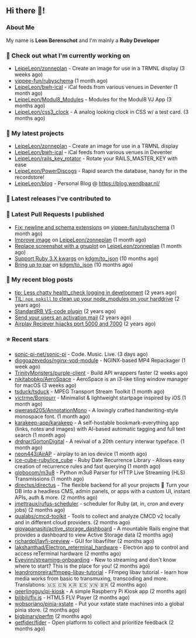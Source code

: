 ## Hi there 👋!

### About Me

My name is **Leon Berenschot** and I'm mainly a **Ruby Developer**
<br>

### 👷 Check out what I'm currently working on

- [LeipeLeon/zonneplan](https://github.com/LeipeLeon/zonneplan) - Create an image for use in a TRMNL display (3 weeks ago)
- [yippee-fun/rubyschema](https://github.com/yippee-fun/rubyschema) (1 month ago)
- [LeipeLeon/bwh-ical](https://github.com/LeipeLeon/bwh-ical) - iCal feeds from various venues in Deventer (1 month ago)
- [LeipeLeon/Modul8_Modules](https://github.com/LeipeLeon/Modul8_Modules) - Modules for the Modul8 VJ App (3 months ago)
- [LeipeLeon/css3_clock](https://github.com/LeipeLeon/css3_clock) - A analog looking clock in CSS w/ a test card. (3 months ago)

### 🌱 My latest projects

- [LeipeLeon/zonneplan](https://github.com/LeipeLeon/zonneplan) - Create an image for use in a TRMNL display
- [LeipeLeon/bwh-ical](https://github.com/LeipeLeon/bwh-ical) - iCal feeds from various venues in Deventer
- [LeipeLeon/rails_key_rotator](https://github.com/LeipeLeon/rails_key_rotator) - Rotate your RAILS_MASTER_KEY with ease
- [LeipeLeon/PowerDiscogs](https://github.com/LeipeLeon/PowerDiscogs) - Rapid search the database, handy for in the recordstore!
- [LeipeLeon/blog](https://github.com/LeipeLeon/blog) - Personal Blog @ https://blog.wendbaar.nl/

### 🔭 Latest releases I've contributed to


### 🔨 Latest Pull Requests I published

- [Fix: newline and schema extensions](https://github.com/yippee-fun/rubyschema/pull/23) on [yippee-fun/rubyschema](https://github.com/yippee-fun/rubyschema) (1 month ago)
- [Improve image](https://github.com/LeipeLeon/zonneplan/pull/2) on [LeipeLeon/zonneplan](https://github.com/LeipeLeon/zonneplan) (1 month ago)
- [Replace screenshot with a gnuplot](https://github.com/LeipeLeon/zonneplan/pull/1) on [LeipeLeon/zonneplan](https://github.com/LeipeLeon/zonneplan) (1 month ago)
- [Support Ruby 3.X kwargs](https://github.com/kdgm/to_json/pull/3) on [kdgm/to_json](https://github.com/kdgm/to_json) (10 months ago)
- [Bring up to par](https://github.com/kdgm/to_json/pull/2) on [kdgm/to_json](https://github.com/kdgm/to_json) (10 months ago)

### 📜 My recent blog posts

- [tip: Less chatty health_check logging in development](https://www.wendbaar.nl/posts/2023/07/tip_less_chatty_health_check_logging_in_development) (2 years ago)
- [TIL: `npx npkill` to clean up your node_modules on your harddrive](https://www.wendbaar.nl/posts/2023/03/til_npx_npkill_to_clean_up_your_node_modules_on_your_harddrive) (2 years ago)
- [StandardRB VS-code plugin](https://www.wendbaar.nl/posts/2023/02/standardrb_vscode_plugin) (2 years ago)
- [Send your users an activation mail](https://www.wendbaar.nl/posts/2023/02/send_your_users_an_activation_mail) (2 years ago)
- [Airplay Reciever hijacks port 5000 and 7000](https://www.wendbaar.nl/posts/2023/02/airplay_reciever_hijacks_port_5000_and_7000) (2 years ago)

### ⭐ Recent stars

- [sonic-pi-net/sonic-pi](https://github.com/sonic-pi-net/sonic-pi) - Code. Music. Live. (3 days ago)
- [diogoazevedos/nginx-vod-module](https://github.com/diogoazevedos/nginx-vod-module) - NGINX-based MP4 Repackager (1 week ago)
- [TrinityMonsters/purple-client](https://github.com/TrinityMonsters/purple-client) - Build API wrappers faster (2 weeks ago)
- [nikitabobko/AeroSpace](https://github.com/nikitabobko/AeroSpace) - AeroSpace is an i3-like tiling window manager for macOS (3 weeks ago)
- [tsduck/tsduck](https://github.com/tsduck/tsduck) - MPEG Transport Stream Toolkit  (1 month ago)
- [victrme/Bonjourr](https://github.com/victrme/Bonjourr) - Minimalist &amp; lightweight startpage inspired by iOS (1 month ago)
- [qwerasd205/AnnotationMono](https://github.com/qwerasd205/AnnotationMono) - A lovingly crafted handwriting-style monospace font. (1 month ago)
- [karakeep-app/karakeep](https://github.com/karakeep-app/karakeep) - A self-hostable bookmark-everything app (links, notes and images) with AI-based automatic tagging and full text search (1 month ago)
- [drdnar/GortonDigital](https://github.com/drdnar/GortonDigital) - A revival of a 20th century interwar typeface. (1 month ago)
- [neon443/AirAP](https://github.com/neon443/AirAP) - airplay to an ios device (1 month ago)
- [ice-cube-ruby/ice_cube](https://github.com/ice-cube-ruby/ice_cube) - Ruby Date Recurrence Library - Allows easy creation of recurrence rules and fast querying (1 month ago)
- [globocom/m3u8](https://github.com/globocom/m3u8) - Python m3u8 Parser for HTTP Live Streaming (HLS) Transmissions (1 month ago)
- [directus/directus](https://github.com/directus/directus) - The flexible backend for all your projects 🐰 Turn your DB into a headless CMS, admin panels, or apps with a custom UI, instant APIs, auth &amp; more. (2 months ago)
- [jmettraux/rufus-scheduler](https://github.com/jmettraux/rufus-scheduler) - scheduler for Ruby (at, in, cron and every jobs) (2 months ago)
- [qualabs/cmcd-toolkit](https://github.com/qualabs/cmcd-toolkit) - Tools to collect and analyze CMCD v2 locally and in different cloud providers. (2 months ago)
- [giovapanasiti/active_storage_dashboard](https://github.com/giovapanasiti/active_storage_dashboard) - A mountable Rails engine that provides a dashboard to view Active Storage data (2 months ago)
- [richardpl/lavfi-preview](https://github.com/richardpl/lavfi-preview) - GUI for libavfilter (2 months ago)
- [lakshanthad/Electron_reterminal_hardware](https://github.com/lakshanthad/Electron_reterminal_hardware) - Electron app to control and access reTerminal hardware (2 months ago)
- [Eyevinn/streaming-onboarding](https://github.com/Eyevinn/streaming-onboarding) - New to streaming and don&#39;t know where to start? This is the place for you! (2 months ago)
- [leandromoreira/ffmpeg-libav-tutorial](https://github.com/leandromoreira/ffmpeg-libav-tutorial) - FFmpeg libav tutorial - learn how media works from basic to transmuxing, transcoding and more. Translations: 🇺🇸 🇨🇳 🇰🇷 🇪🇸 🇻🇳 🇧🇷 (2 months ago)
- [geerlingguy/pi-kiosk](https://github.com/geerlingguy/pi-kiosk) - A simple Raspberry Pi Kiosk app (2 months ago)
- [bilibili/flv.js](https://github.com/bilibili/flv.js) - HTML5 FLV Player (2 months ago)
- [wobsoriano/pinia-xstate](https://github.com/wobsoriano/pinia-xstate) - Put your xstate state machines into a global pinia store. (2 months ago)
- [bigbinary/perfm](https://github.com/bigbinary/perfm) (2 months ago)
- [getfider/fider](https://github.com/getfider/fider) - Open platform to collect and prioritize feedback (2 months ago)
